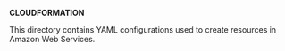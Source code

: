 **CLOUDFORMATION**

This directory contains YAML configurations used to create resources in Amazon Web Services.
